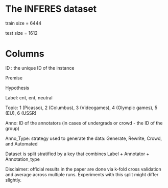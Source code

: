 # The INFERES dataset

train size = 6444 

test size = 1612

# Columns

ID : the unique ID of the instance

Premise 

Hypothesis

Label: cnt, ent, neutral

Topic: 1 (Picasso), 2 (Columbus), 3 (Videogames), 4 (Olympic games), 5 (EU), 6 (USSR)

Anno: ID of the annotators (in cases of undergrads or crowd - the ID of the group)

Anno_Type: strategy used to generate the data: Generate, Rewrite, Crowd, and Automated

Dataset is split stratified by a key that combines Label + Annotator + Annotation_type

Disclaimer: official results in the paper are done via k-fold cross validation and average across multiple runs. Experiments with this split might differ slightly.
